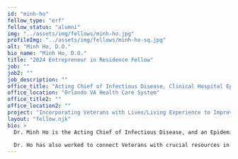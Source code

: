 ```yaml
---
id: "minh-ho"
fellow_type: "erf"
fellow_status: "alumni"
img: "../assets/img/fellows/minh-ho.jpg"
profileImg: "../assets/img/fellows/minh-ho-sq.jpg"
alt: "Minh Ho, D.O."
bio_name: "Minh Ho, D.O."
title: "2024 Entrepreneur in Residence Fellow"
job: ""
job2: ""
job_description: ""
office_title: "Acting Chief of Infectious Disease, Clinical Hospital Epidemiologist, and Staff Physician"
office_location: "Orlando VA Health Care System"
office_title2: ""
office_location2: ""
project: "Incorporating Veterans with Lives/Living Experience to Improve VA Delivery of Harm Reduction Supplies and Services"
layout: "fellow.njk"
bio: >
  Dr. Minh Ho is the Acting Chief of Infectious Disease, and an Epidemiologist at Orlando VA. Dr. Ho also has appointments as the Orlando VA Internal Medicine Clerkship Site Director and an Associate Professor of Medicine at the University of Central Florida College of Medicine and University of South Florida. Dr. Ho contributed to the implementation of Syringe Service Programs in Orlando and was a Seed and Spread investee through The Innovators Network Spark-Seed-Spread program, spreading best practices to VA facilities in both Denver and Baltimore.

  Dr. Ho has also worked to connect Veterans with crucial resources in supportive environments through Stand Down events. Dr. Ho is partnering with fellow 2024 Entrepreneur in Residence Dr. Elizabeth Dinges to spread harm reduction supplies and services to more VA facilities while ensuring Veterans who use drugs are incorporated into VA care models and decisions. His work will continue to make an impact on marginalized Veteran populations, elevating VA as a national leader in harm reduction in health care settings.
---
```

